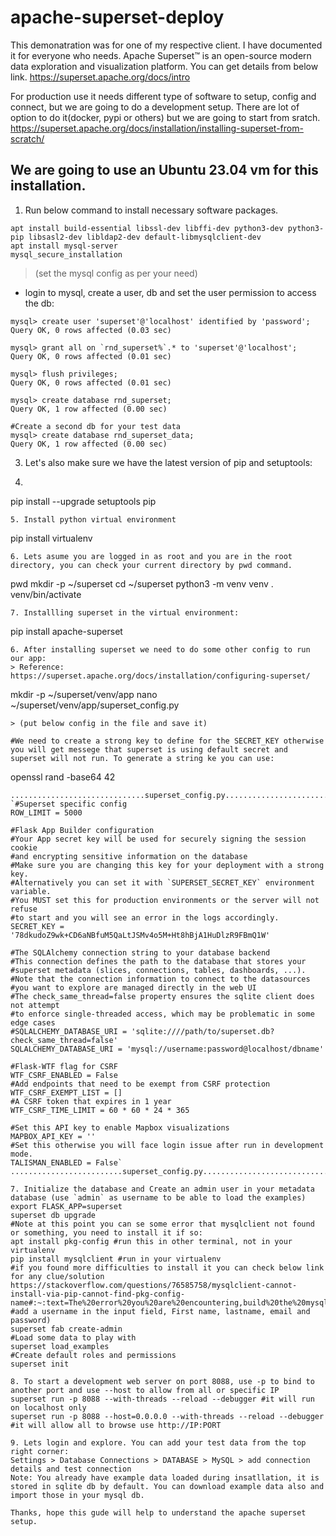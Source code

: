 # apache-superset-deploy
This demonatration was for one of my respective client. I have documented it for everyone who needs.
Apache Superset™ is an open-source modern data exploration and visualization platform.
You can get details from below link.
https://superset.apache.org/docs/intro

For production use it needs different type of software to setup, config and connect, but we are going to do a development setup.
There are lot of option to do it(docker, pypi or others) but we are going to start from sratch.
https://superset.apache.org/docs/installation/installing-superset-from-scratch/

## We are going to use an Ubuntu 23.04 vm for this installation.
1. Run below command to install necessary software packages.
```
apt install build-essential libssl-dev libffi-dev python3-dev python3-pip libsasl2-dev libldap2-dev default-libmysqlclient-dev
apt install mysql-server
mysql_secure_installation
```
> (set the mysql config as per your need)

- login to mysql, create a user, db and set the user permission to access the db:
```
mysql> create user 'superset'@'localhost' identified by 'password';
Query OK, 0 rows affected (0.03 sec)

mysql> grant all on `rnd_superset%`.* to 'superset'@'localhost';
Query OK, 0 rows affected (0.01 sec)

mysql> flush privileges;
Query OK, 0 rows affected (0.01 sec)

mysql> create database rnd_superset;
Query OK, 1 row affected (0.00 sec)

#Create a second db for your test data
mysql> create database rnd_superset_data;
Query OK, 1 row affected (0.00 sec)
```

3. Let's also make sure we have the latest version of pip and setuptools:
4. ```
pip install --upgrade setuptools pip
```
5. Install python virtual environment
```
pip install virtualenv
```
6. Lets asume you are logged in as root and you are in the root directory, you can check your current directory by pwd command.
```
pwd
mkdir -p ~/superset
cd ~/superset
python3 -m venv venv
. venv/bin/activate
```
7. Installling superset in the virtual environment:
```
pip install apache-superset
```
6. After installing superset we need to do some other config to run our app:
> Reference: https://superset.apache.org/docs/installation/configuring-superset/
```
mkdir -p ~/superset/venv/app
nano ~/superset/venv/app/superset_config.py
```
> (put below config in the file and save it)

#We need to create a strong key to define for the SECRET_KEY otherwise you will get messege that superset is using default secret and superset will not run. To generate a string ke you can use:
```
openssl rand -base64 42
```
..............................superset_config.py.................................
`#Superset specific config
ROW_LIMIT = 5000

#Flask App Builder configuration
#Your App secret key will be used for securely signing the session cookie
#and encrypting sensitive information on the database
#Make sure you are changing this key for your deployment with a strong key.
#Alternatively you can set it with `SUPERSET_SECRET_KEY` environment variable.
#You MUST set this for production environments or the server will not refuse
#to start and you will see an error in the logs accordingly.
SECRET_KEY = '78dkudoZ9wk+CD6aNBfuM5QaLtJSMv4o5M+Ht8hBjA1HuDlzR9FBmQ1W'

#The SQLAlchemy connection string to your database backend
#This connection defines the path to the database that stores your
#superset metadata (slices, connections, tables, dashboards, ...).
#Note that the connection information to connect to the datasources
#you want to explore are managed directly in the web UI
#The check_same_thread=false property ensures the sqlite client does not attempt
#to enforce single-threaded access, which may be problematic in some edge cases
#SQLALCHEMY_DATABASE_URI = 'sqlite:////path/to/superset.db?check_same_thread=false'
SQLALCHEMY_DATABASE_URI = 'mysql://username:password@localhost/dbname'

#Flask-WTF flag for CSRF
WTF_CSRF_ENABLED = False
#Add endpoints that need to be exempt from CSRF protection
WTF_CSRF_EXEMPT_LIST = []
#A CSRF token that expires in 1 year
WTF_CSRF_TIME_LIMIT = 60 * 60 * 24 * 365

#Set this API key to enable Mapbox visualizations
MAPBOX_API_KEY = ''
#Set this otherwise you will face login issue after run in development mode.
TALISMAN_ENABLED = False`
.........................superset_config.py....................................

7. Initialize the database and Create an admin user in your metadata database (use `admin` as username to be able to load the examples)
export FLASK_APP=superset
superset db upgrade
#Note at this point you can se some error that mysqlclient not found or something, you need to install it if so:
apt install pkg-config #run this in other terminal, not in your virtualenv
pip install mysqlclient #run in your virtualenv
#if you found more difficulties to install it you can check below link for any clue/solution
https://stackoverflow.com/questions/76585758/mysqlclient-cannot-install-via-pip-cannot-find-pkg-config-name#:~:text=The%20error%20you%20are%20encountering,build%20the%20mysqlclient%20Python%20package.
#add a username in the input field, First name, lastname, email and password)
superset fab create-admin
#Load some data to play with
superset load_examples
#Create default roles and permissions
superset init

8. To start a development web server on port 8088, use -p to bind to another port and use --host to allow from all or specific IP
superset run -p 8088 --with-threads --reload --debugger #it will run on localhost only
superset run -p 8088 --host=0.0.0.0 --with-threads --reload --debugger #it will allow all to browse use http://IP:PORT

9. Lets login and explore. You can add your test data from the top right corner:
Settings > Database Connections > DATABASE > MySQL > add connection details and test connection
Note: You already have example data loaded during insatllation, it is stored in sqlite db by default. You can download example data also and import those in your mysql db.

Thanks, hope this gude will help to understand the apache superset setup.






